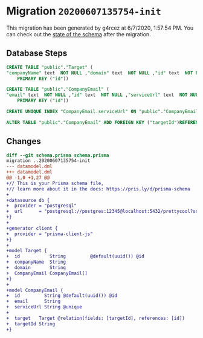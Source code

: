 # Migration `20200607135754-init`

This migration has been generated by g4rcez at 6/7/2020, 1:57:54 PM.
You can check out the [state of the schema](./schema.prisma) after the migration.

## Database Steps

```sql
CREATE TABLE "public"."Target" (
"companyName" text  NOT NULL ,"domain" text  NOT NULL ,"id" text  NOT NULL ,
    PRIMARY KEY ("id"))

CREATE TABLE "public"."CompanyEmail" (
"email" text  NOT NULL ,"id" text  NOT NULL ,"serviceUrl" text  NOT NULL ,"targetId" text  NOT NULL ,
    PRIMARY KEY ("id"))

CREATE UNIQUE INDEX "CompanyEmail.serviceUrl" ON "public"."CompanyEmail"("serviceUrl")

ALTER TABLE "public"."CompanyEmail" ADD FOREIGN KEY ("targetId")REFERENCES "public"."Target"("id") ON DELETE CASCADE  ON UPDATE CASCADE
```

## Changes

```diff
diff --git schema.prisma schema.prisma
migration ..20200607135754-init
--- datamodel.dml
+++ datamodel.dml
@@ -1,0 +1,27 @@
+// This is your Prisma schema file,
+// learn more about it in the docs: https://pris.ly/d/prisma-schema
+
+datasource db {
+  provider = "postgresql"
+  url      = "postgresql://postgres:12345@localhost:5432/prettycool?schema=public"
+}
+
+generator client {
+  provider = "prisma-client-js"
+}
+
+model Target {
+  id           String         @default(uuid()) @id
+  companyName  String
+  domain       String
+  CompanyEmail CompanyEmail[]
+}
+
+model CompanyEmail {
+  id         String @default(uuid()) @id
+  email      String
+  serviceUrl String @unique
+
+  target   Target @relation(fields: [targetId], references: [id])
+  targetId String
+}
```


